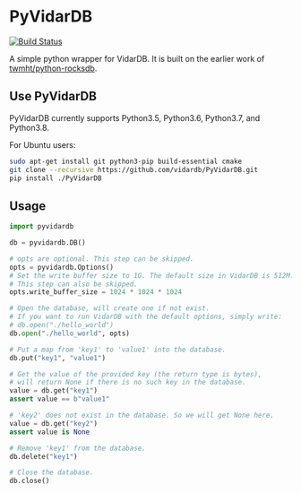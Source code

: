 # PyVidarDB

[![Build Status](https://dev.azure.com/vidardb/PyVidarDB/_apis/build/status/vidardb.PyVidarDB?branchName=master)](https://dev.azure.com/vidardb/PyVidarDB/_build/latest?definitionId=1&branchName=master)

A simple python wrapper for VidarDB. It is built on the earlier work
of [twmht/python-rocksdb](https://github.com/twmht/python-rocksdb/tree/pybind11).

## Use PyVidarDB

PyVidarDB currently supports Python3.5, Python3.6, Python3.7, and Python3.8.

For Ubuntu users:

```bash
sudo apt-get install git python3-pip build-essential cmake
git clone --recursive https://github.com/vidardb/PyVidarDB.git
pip install ./PyVidarDB
```

## Usage

```python
import pyvidardb

db = pyvidardb.DB()

# opts are optional. This step can be skipped.
opts = pyvidardb.Options()
# Set the write buffer size to 1G. The default size in VidarDB is 512M.
# This step can also be skipped.
opts.write_buffer_size = 1024 * 1024 * 1024

# Open the database, will create one if not exist.
# If you want to run VidarDB with the default options, simply write:
# db.open("./hello_world")
db.open("./hello_world", opts)

# Put a map from 'key1' to 'value1' into the database.
db.put("key1", "value1")

# Get the value of the provided key (the return type is bytes),
# will return None if there is no such key in the database.
value = db.get("key1")
assert value == b"value1"

# 'key2' does not exist in the database. So we will get None here.
value = db.get("key2")
assert value is None

# Remove 'key1' from the database.
db.delete("key1")

# Close the database.
db.close()
```

